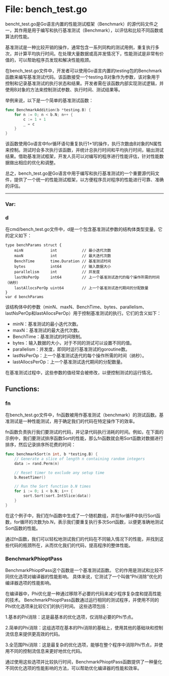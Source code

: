 # File: bench_test.go

bencht_test.go是Go语言内置的性能测试框架（Benchmark）的源代码文件之一，其作用是用于编写和执行基准测试（Benchmark），以评估和比较不同函数或算法的性能。

基准测试是一种比较开销的操作，通常包含一系列同构的测试用例，重复执行多次，并计算平均执行时间。在处理大量数据或高并发情况下，性能测试是非常有价值的，可以帮助程序员发现和解决性能瓶颈。

在bench_test.go文件中，开发者可以使用Go语言内置的testing包的Benchmark函数来编写基准测试代码。该函数接受一个testing.B对象作为参数，该对象用于控制和记录基准测试的执行状态和结果。开发者需在该函数内部实现测试逻辑，并使用B对象的方法来控制测试参数、执行时间、测试结果等。

举例来说，以下是一个简单的基准测试函数：

```go
func BenchmarkAddition(b *testing.B) {
    for n := 0; n < b.N; n++ {
        c := 1 + 1
        _ = c
    }
}
```

该函数使用Go语言中for循环语句重复执行1+1的操作，执行次数由B对象的N属性来控制。测试时会多次执行该函数，并统计总执行时间和平均执行时间，输出测试结果。借助基准测试框架，开发人员可以对编写的程序进行性能评估，针对性能数据做出相应的优化和调整。

总之，bench_test.go是Go语言中用于编写和执行基准测试的一个重要源代码文件，提供了一个统一的性能测试框架，以方便程序员对程序的性能进行可靠、准确的评估。




---

### Var:

### d

在cmd/bench_test.go文件中，d是一个包含基准测试参数的结构体类型变量。它的定义如下：

```
type benchParams struct {
    minN            int           // 最小迭代次数
    maxN            int           // 最大迭代次数
    BenchTime       time.Duration // 基准测试时间
    bytes           int64         // 输入数据大小
    parallelism     int           // 并发度
    lastNsPerOp     int64         // 上一个基准测试迭代的每个操作所需的时间（纳秒）
    lastAllocsPerOp uint64        // 上一个基准测试迭代期间的分配数量
}
var d benchParams
```

该结构体中的参数（minN、maxN、BenchTime、bytes、parallelism、lastNsPerOp和lastAllocsPerOp）用于控制基准测试的执行。它们的含义如下：

- minN：基准测试的最小迭代次数。
- maxN：基准测试的最大迭代次数。
- BenchTime：基准测试的时间限制。
- bytes：输入数据的大小，对于不同的测试可以设置不同的值。
- parallelism：并发度，即同时运行基准测试的goroutine数。
- lastNsPerOp：上一个基准测试迭代的每个操作所需的时间（纳秒）。
- lastAllocsPerOp：上一个基准测试迭代期间的分配数量。

在基准测试过程中，这些参数的值经常会被修改，以便控制测试的运行情况。



## Functions:

### fn

在bench_test.go文件中，fn函数被用作基准测试（benchmark）的测试函数。基准测试是一种性能测试，用于确定我们的代码在特定操作下的效率。

fn函数负责执行我们要测试的代码，并记录代码执行消耗的时间。例如，在下面的示例中，我们要测试排序函数Sort的性能，那么fn函数就会用Sort函数对数据进行排序，然后记录排序所花费的时间：

```go
func benchmarkSort(n int, b *testing.B) {
    // Generate a slice of length n containing random integers
    data := rand.Perm(n)

    // Reset timer to exclude any setup time
    b.ResetTimer()

    // Run the Sort function b.N times
    for i := 0; i < b.N; i++ {
        sort.Sort(sort.IntSlice(data))
    }
}
```

在这个例子中，我们在fn函数中生成了一个随机数组，并在for循环中执行Sort函数，for循环的次数为b.N，表示我们要重复执行多次Sort函数，以便更准确地测试Sort函数的性能。

通过fn函数，我们可以轻松地测试我们的代码在不同输入情况下的性能，并找到这些代码的瓶颈所在，从而优化我们的代码，提高程序的整体性能。



### BenchmarkPhioptPass

BenchmarkPhioptPass这个函数是一个基准测试函数。 它的作用是测试和比较不同优化选项对编译器的性能影响。 具体来说，它测试了一个叫做“Phi消除”优化的编译器选项的性能影响。

在编译器中，Phi优化是一种通过移除不必要的代码来减少程序复杂度和提高性能的技术。 BenchmarkPhioptPass函数通过运行相同的测试程序，并使用不同的Phi优化选项来比较它们的执行时间。 这些选项包括：

1.基本的Phi消除：这是最基本的优化选项，仅消除必要的Phi节点。

2.简单的Phi消除：这组选项在基本的Phi消除的基础上，使用其他的基础块和控制流信息来提供更高效的代码。

3.全范围Phi消除：这是最复杂的优化选项，能够在整个程序中消除Phi节点，并使用不同的控制流信息来更好地优化代码。

通过使用这些选项并比较执行时间，BenchmarkPhioptPass函数提供了一种量化不同优化选项的性能影响的方法，可以帮助优化编译器的性能和效率。



